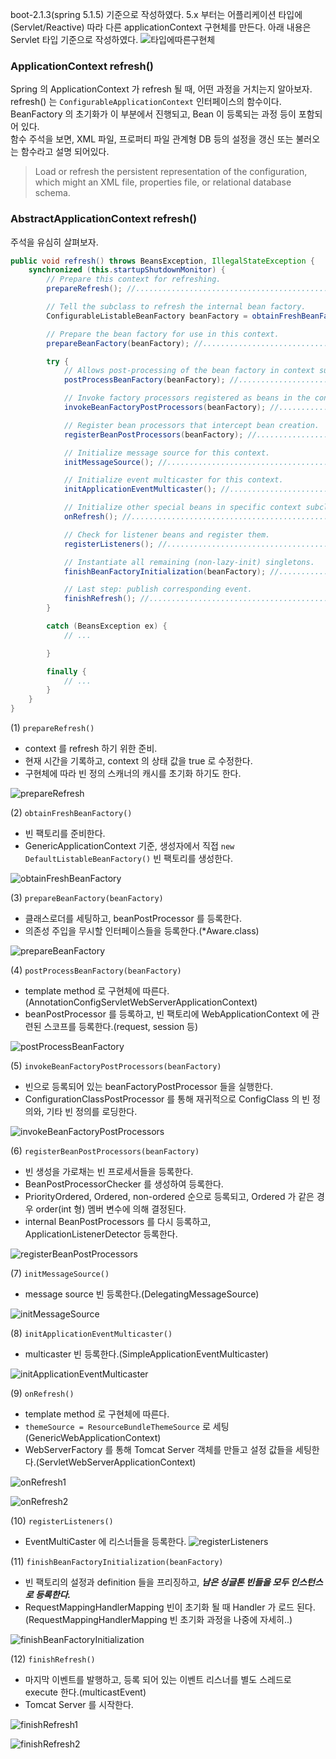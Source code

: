 boot-2.1.3(spring 5.1.5) 기준으로 작성하였다.
5.x 부터는 어플리케이션 타입에(Servlet/Reactive) 따라 다른 applicationContext 구현체를 만든다.
아래 내용은 Servlet 타입 기준으로 작성하였다.
![타입에따른구현체](https://t1.daumcdn.net/cfile/tistory/99EB2A505E7A11E432)

### ApplicationContext refresh()
Spring 의 ApplicationContext 가 refresh 될 때, 어떤 과정을 거치는지 알아보자.  
refresh() 는 ```ConfigurableApplicationContext``` 인터페이스의 함수이다. BeanFactory 의 초기화가 이 부분에서 진행되고, Bean 이 등록되는 과정 등이 포함되어 있다.   
함수 주석을 보면, XML 파일, 프로퍼티 파일 관계형 DB 등의 설정을 갱신 또는 불러오는 함수라고 설명 되어있다.
> Load or refresh the persistent representation of the configuration,
> which might an XML file, properties file, or relational database schema.

### AbstractApplicationContext refresh()
주석을 유심히 살펴보자. 
```java
public void refresh() throws BeansException, IllegalStateException {
    synchronized (this.startupShutdownMonitor) {
        // Prepare this context for refreshing. 
        prepareRefresh(); //...........................................................(1)

        // Tell the subclass to refresh the internal bean factory.
        ConfigurableListableBeanFactory beanFactory = obtainFreshBeanFactory(); //.....(2)

        // Prepare the bean factory for use in this context.
        prepareBeanFactory(beanFactory); //............................................(3)

        try {
            // Allows post-processing of the bean factory in context subclasses.
            postProcessBeanFactory(beanFactory); //....................................(4)

            // Invoke factory processors registered as beans in the context.
            invokeBeanFactoryPostProcessors(beanFactory); //...........................(5)

            // Register bean processors that intercept bean creation.
            registerBeanPostProcessors(beanFactory); //................................(6)

            // Initialize message source for this context.
            initMessageSource(); //....................................................(7)

            // Initialize event multicaster for this context.
            initApplicationEventMulticaster(); //......................................(8)

            // Initialize other special beans in specific context subclasses.
            onRefresh(); //............................................................(9)

            // Check for listener beans and register them.
            registerListeners(); //....................................................(10)

            // Instantiate all remaining (non-lazy-init) singletons.
            finishBeanFactoryInitialization(beanFactory); //...........................(11)

            // Last step: publish corresponding event.
            finishRefresh(); //........................................................(12)
        }

        catch (BeansException ex) {
            // ...

        }

        finally {
            // ...
        }
    }
}
```

(1) ```prepareRefresh()```
- context 를 refresh 하기 위한 준비.
- 현재 시간을 기록하고, context 의 상태 값을 true 로 수정한다.
- 구현체에 따라 빈 정의 스캐너의 캐시를 초기화 하기도 한다.

![prepareRefresh](https://t1.daumcdn.net/cfile/tistory/9963F4365E81FC0A14)

(2) ```obtainFreshBeanFactory()```
- 빈 팩토리를 준비한다.
- GenericApplicationContext 기준, 생성자에서 직접 ```new DefaultListableBeanFactory()``` 빈 팩토리를 생성한다.

![obtainFreshBeanFactory](https://t1.daumcdn.net/cfile/tistory/995B20375E81FD7417)

(3) ```prepareBeanFactory(beanFactory)```
- 클래스로더를 세팅하고, beanPostProcessor 를 등록한다. 
- 의존성 주입을 무시할 인터페이스들을 등록한다.(*Aware.class)

![prepareBeanFactory](https://t1.daumcdn.net/cfile/tistory/997810365E81FC0B06)

(4) ```postProcessBeanFactory(beanFactory)```
- template method 로 구현체에 따른다. (AnnotationConfigServletWebServerApplicationContext)     
- beanPostProcessor 를 등록하고, 빈 팩토리에 WebApplicationContext 에 관련된 스코프를 등록한다.(request, session 등)

![postProcessBeanFactory](https://t1.daumcdn.net/cfile/tistory/99FEE9365E81FC0B16)

(5) ```invokeBeanFactoryPostProcessors(beanFactory)```
- 빈으로 등록되어 있는 beanFactoryPostProcessor 들을 실행한다.
- ConfigurationClassPostProcessor 를 통해 재귀적으로 ConfigClass 의 빈 정의와, 기타 빈 정의를 로딩한다.

![invokeBeanFactoryPostProcessors](https://t1.daumcdn.net/cfile/tistory/99AD1C495E8204141F)

(6) ```registerBeanPostProcessors(beanFactory)```
- 빈 생성을 가로채는 빈 프로세서들을 등록한다.
- BeanPostProcessorChecker 를 생성하여 등록한다.
- PriorityOrdered, Ordered, non-ordered 순으로 등록되고, Ordered 가 같은 경우 order(int 형) 멤버 변수에 의해 결정된다.
- internal BeanPostProcessors 를 다시 등록하고, ApplicationListenerDetector 등록한다.

![registerBeanPostProcessors](https://t1.daumcdn.net/cfile/tistory/99A6D1495E8204140C)

(7) ```initMessageSource()```
- message source 빈 등록한다.(DelegatingMessageSource)

![initMessageSource](https://t1.daumcdn.net/cfile/tistory/99F3F8495E8204141C)

(8) ```initApplicationEventMulticaster()```
- multicaster 빈 등록한다.(SimpleApplicationEventMulticaster)

![initApplicationEventMulticaster](https://t1.daumcdn.net/cfile/tistory/99995E3E5E8205321C)

(9) ```onRefresh()```
- template method 로 구현체에 따른다.  
- ```themeSource = ResourceBundleThemeSource``` 로 세팅(GenericWebApplicationContext)   
- WebServerFactory 를 통해 Tomcat Server 객체를 만들고 설정 값들을 세팅한다.(ServletWebServerApplicationContext)

![onRefresh1](https://t1.daumcdn.net/cfile/tistory/99E7D0495E82041516)

![onRefresh2](https://t1.daumcdn.net/cfile/tistory/999CCC385E8207291B)

(10) ```registerListeners()```
- EventMultiCaster 에 리스너들을 등록한다.
![registerListeners](https://t1.daumcdn.net/cfile/tistory/99DECA495E82041510)

(11) ```finishBeanFactoryInitialization(beanFactory)```
- 빈 팩토리의 설정과 definition 들을 프리징하고, ***남은 싱글톤 빈들을 모두 인스턴스로 등록한다.***
- RequestMappingHandlerMapping 빈이 초기화 될 때 Handler 가 로드 된다. (RequestMappingHandlerMapping 빈 초기화 과정을 나중에 자세히..)

![finishBeanFactoryInitialization](https://t1.daumcdn.net/cfile/tistory/9929913F5E8204160E)
         
(12) ```finishRefresh()```
- 마지막 이벤트를 발행하고, 등록 되어 있는 이벤트 리스너를 별도 스레드로 execute 한다.(multicastEvent)
- Tomcat Server 를 시작한다.

![finishRefresh1](https://t1.daumcdn.net/cfile/tistory/992C183F5E8204161B)

![finishRefresh2](https://t1.daumcdn.net/cfile/tistory/99436D3F5E8206C51C)
